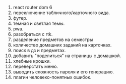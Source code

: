 1. react router dom 6
2. переключение табличного/карточного вида.
3. футер.
4. темная и светлая темы.
5. pwa.
6. разобраться с rtk.
7. разделение предметов на семестры
8. количество домашних заданий на карточках.
9.  поиск в дз и предметах.
10. добавить "поделиться" на страницы с домашкой. 
11. хлебные крошки.
12. переверстать меню.
13. выводить сложность пароля и его генерацию.
14. плагин человеко-понятных ошибок.